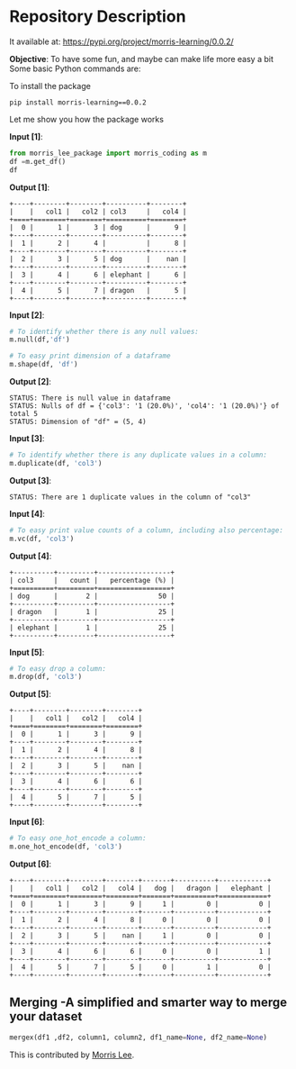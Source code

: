 
# Repository Description
It available at: https://pypi.org/project/morris-learning/0.0.2/

**Objective**: To have some fun, and maybe can make life more easy a bit
Some basic Python commands are:

To install the package

```
pip install morris-learning==0.0.2
```

Let me show you how the package works

**Input [1]**:

```python
from morris_lee_package import morris_coding as m
df =m.get_df()
df
```

**Output [1]**:

```
+----+--------+--------+----------+--------+
|    |   col1 |   col2 | col3     |   col4 |
+====+========+========+==========+========+
|  0 |      1 |      3 | dog      |      9 |
+----+--------+--------+----------+--------+
|  1 |      2 |      4 |          |      8 |
+----+--------+--------+----------+--------+
|  2 |      3 |      5 | dog      |    nan |
+----+--------+--------+----------+--------+
|  3 |      4 |      6 | elephant |      6 |
+----+--------+--------+----------+--------+
|  4 |      5 |      7 | dragon   |      5 |
+----+--------+--------+----------+--------+
```

**Input [2]**:
```python
# To identify whether there is any null values:
m.null(df,'df')

# To easy print dimension of a dataframe
m.shape(df, 'df')
```

**Output [2]**:
```
STATUS: There is null value in dataframe
STATUS: Nulls of df = {'col3': '1 (20.0%)', 'col4': '1 (20.0%)'} of total 5
STATUS: Dimension of "df" = (5, 4)
```

**Input [3]**:
```python
# To identify whether there is any duplicate values in a column:
m.duplicate(df, 'col3')
```
**Output [3]**:
```
STATUS: There are 1 duplicate values in the column of "col3"
```

**Input [4]**:
```python
# To easy print value counts of a column, including also percentage:
m.vc(df, 'col3')
```
**Output [4]**:
```
+----------+---------+------------------+
| col3     |   count |   percentage (%) |
+==========+=========+==================+
| dog      |       2 |               50 |
+----------+---------+------------------+
| dragon   |       1 |               25 |
+----------+---------+------------------+
| elephant |       1 |               25 |
+----------+---------+------------------+
```

**Input [5]**:
```python
# To easy drop a column:
m.drop(df, 'col3')
```
**Output [5]**:
```
+----+--------+--------+--------+
|    |   col1 |   col2 |   col4 |
+====+========+========+========+
|  0 |      1 |      3 |      9 |
+----+--------+--------+--------+
|  1 |      2 |      4 |      8 |
+----+--------+--------+--------+
|  2 |      3 |      5 |    nan |
+----+--------+--------+--------+
|  3 |      4 |      6 |      6 |
+----+--------+--------+--------+
|  4 |      5 |      7 |      5 |
+----+--------+--------+--------+
```
**Input [6]**:
```python
# To easy one_hot_encode a column:
m.one_hot_encode(df, 'col3')
```
**Output [6]**:
```
+----+--------+--------+--------+-------+----------+------------+
|    |   col1 |   col2 |   col4 |   dog |   dragon |   elephant |
+====+========+========+========+=======+==========+============+
|  0 |      1 |      3 |      9 |     1 |        0 |          0 |
+----+--------+--------+--------+-------+----------+------------+
|  1 |      2 |      4 |      8 |     0 |        0 |          0 |
+----+--------+--------+--------+-------+----------+------------+
|  2 |      3 |      5 |    nan |     1 |        0 |          0 |
+----+--------+--------+--------+-------+----------+------------+
|  3 |      4 |      6 |      6 |     0 |        0 |          1 |
+----+--------+--------+--------+-------+----------+------------+
|  4 |      5 |      7 |      5 |     0 |        1 |          0 |
+----+--------+--------+--------+-------+----------+------------+
```

## Merging -A simplified and smarter way to merge your dataset

```python
mergex(df1 ,df2, column1, column2, df1_name=None, df2_name=None)
```
This is contributed by [Morris Lee](http://www.morris-lee.com/).
